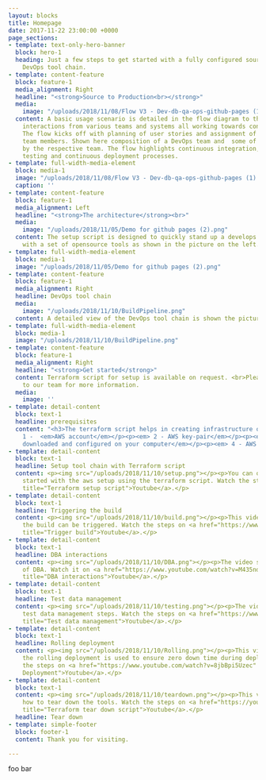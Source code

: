 ```yaml
---
layout: blocks
title: Homepage
date: 2017-11-22 23:00:00 +0000
page_sections:
- template: text-only-hero-banner
  block: hero-1
  heading: Just a few steps to get started with a fully configured source-to-production
    DevOps tool chain.
- template: content-feature
  block: feature-1
  media_alignment: Right
  headline: "<strong>Source to Production<br></strong>"
  media:
    image: "/uploads/2018/11/08/Flow V3 - Dev-db-qa-ops-github-pages (1).png"
  content: A basic usage scenario is detailed in the flow diagram to the right with
    interactions from various teams and systems all working towards continuous delivery.
    The flow kicks off with planning of user stories and assignment of tasks to different
    team members. Shown here composition of a DevOps team and  some of the tasks performed
    by the respective team. The flow highlights continuous integration, continuous
    testing and continuous deployment processes.
- template: full-width-media-element
  block: media-1
  image: "/uploads/2018/11/08/Flow V3 - Dev-db-qa-ops-github-pages (1).png"
  caption: ''
- template: content-feature
  block: feature-1
  media_alignment: Left
  headline: "<strong>The architecture</strong><br>"
  media:
    image: "/uploads/2018/11/05/Demo for github pages (2).png"
  content: The setup script is designed to quickly stand up a develops tool chain
    with a set of opensource tools as shown in the picture on the left.
- template: full-width-media-element
  block: media-1
  image: "/uploads/2018/11/05/Demo for github pages (2).png"
- template: content-feature
  block: feature-1
  media_alignment: Right
  headline: DevOps tool chain
  media:
    image: "/uploads/2018/11/10/BuildPipeline.png"
  content: A detailed view of the DevOps tool chain is shown the picture on the right.
- template: full-width-media-element
  block: media-1
  image: "/uploads/2018/11/10/BuildPipeline.png"
- template: content-feature
  block: feature-1
  media_alignment: Right
  headline: "<strong>Get started</strong>"
  content: Terraform script for setup is available on request. <br>Please reach out
    to our team for more information.
  media:
    image: ''
- template: detail-content
  block: text-1
  headline: prerequisites
  content: "<h3>The terraform script helps in creating infrastructure on AWS. </h3><p></p><p>
    1 -  <em>AWS account</em></p><p><em> 2 - AWS key-pair</em></p><p><em> 3 - Terraform
    downloaded and configured on your computer</em></p><p><em> 4 - AWS CLI installed</em></p>"
- template: detail-content
  block: text-1
  headline: Setup tool chain with Terraform script
  content: <p><img src="/uploads/2018/11/10/setup.png"></p><p>You can quickly get
    started with the aws setup using the terraform script. Watch the steps on <a href="https://www.youtube.com/watch?v=aSHYQGxRGTI"
    title="Terraform setup script">Youtube</a>.</p>
- template: detail-content
  block: text-1
  headline: Triggering the build
  content: <p><img src="/uploads/2018/11/10/build.png"></p><p>This video shows how
    the build can be triggered. Watch the steps on <a href="https://www.youtube.com/watch?v=_S3fsZcBe6U"
    title="Trigger build">Youtube</a>.</p>
- template: detail-content
  block: text-1
  headline: DBA interactions
  content: <p><img src="/uploads/2018/11/10/DBA.png"></p><p>The video shows the role
    of DBA. Watch it on <a href="https://www.youtube.com/watch?v=M435ndGY1WY&amp;t=11s"
    title="DBA interactions">Youtube</a>.</p>
- template: detail-content
  block: text-1
  headline: Test data management
  content: <p><img src="/uploads/2018/11/10/testing.png"></p><p>The video shows the
    test data management steps. Watch the steps on <a href="https://www.youtube.com/watch?v=alU8F2QtGGk"
    title="Test data management">Youtube</a>.</p>
- template: detail-content
  block: text-1
  headline: Rolling deployment
  content: <p><img src="/uploads/2018/11/10/Rolling.png"></p><p>This video shows how
    the rolling deployment is used to ensure zero down time during deployment. Watch
    the steps on <a href="https://www.youtube.com/watch?v=8jbBpi5Uzec" title="Rolling
    Deployment">Youtube</a>.</p>
- template: detail-content
  block: text-1
  content: <p><img src="/uploads/2018/11/10/teardown.png"></p><p>This video shows
    how to tear down the tools. Watch the steps on <a href="https://youtu.be/9fZwO2QX6C8"
    title="Terraform tear down script">Youtube</a>.</p>
  headline: Tear down
- template: simple-footer
  block: footer-1
  content: Thank you for visiting.

---
```

foo bar